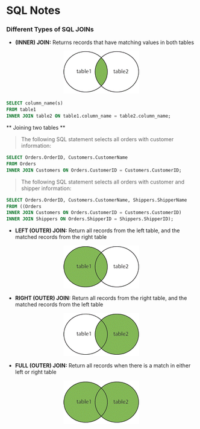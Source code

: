 # SQL Notes

### **Different Types of SQL JOINs**

* **(INNER) JOIN:** Returns records that have matching values in both tables
<p align="center">
  <img src="https://raw.githubusercontent.com/jdev-ae/code-snippets/master/images/img_innerjoin.gif" alt="Inner Join"/>
</p>

```sql
SELECT column_name(s)
FROM table1
INNER JOIN table2 ON table1.column_name = table2.column_name;
```

** Joining two tables **

> The following SQL statement selects all orders with customer information:

```sql
SELECT Orders.OrderID, Customers.CustomerName
FROM Orders
INNER JOIN Customers ON Orders.CustomerID = Customers.CustomerID;
```
> The following SQL statement selects all orders with customer and shipper information: 

```sql
SELECT Orders.OrderID, Customers.CustomerName, Shippers.ShipperName
FROM ((Orders
INNER JOIN Customers ON Orders.CustomerID = Customers.CustomerID)
INNER JOIN Shippers ON Orders.ShipperID = Shippers.ShipperID);
```


* **LEFT (OUTER) JOIN:** Return all records from the left table, and the matched records from the right table
<p align="center">
  <img src="https://raw.githubusercontent.com/jdev-ae/code-snippets/master/images/img_leftjoin.gif" alt="Inner Join"/>
</p>

* **RIGHT (OUTER) JOIN:** Return all records from the right table, and the matched records from the left table
<p align="center">
  <img src="https://raw.githubusercontent.com/jdev-ae/code-snippets/master/images/img_rightjoin.gif" alt="Inner Join"/>
</p>

* **FULL (OUTER) JOIN:** Return all records when there is a match in either left or right table
<p align="center">
  <img src="https://raw.githubusercontent.com/jdev-ae/code-snippets/master/images/img_fulljoin.gif" alt="Inner Join"/>
</p>